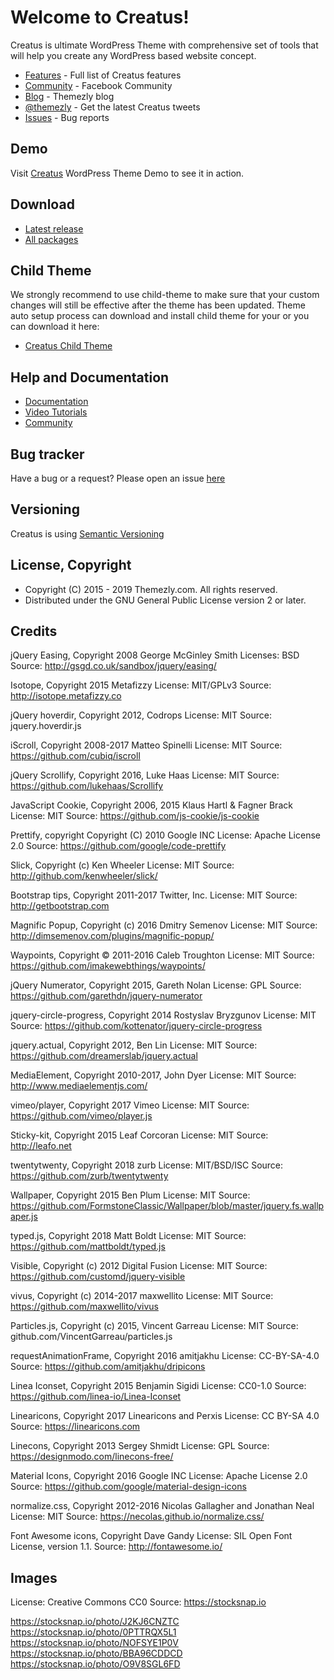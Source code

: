 # Welcome to Creatus!

Creatus is ultimate WordPress Theme with comprehensive set of tools that will help you create any WordPress based website concept.

* [Features](http://themezly.com/features) - Full list of Creatus features
* [Community](https://www.facebook.com/groups/creatus/) - Facebook Community
* [Blog](http://www.themezly.com/blog) - Themezly blog
* [@themezly](https://twitter.com/themezly) - Get the latest Creatus tweets
* [Issues](https://github.com/Themezly/Creatus/issues) - Bug reports


## Demo

Visit [Creatus](https://creatus.io/) WordPress Theme Demo to see it in action.

## Download


* [Latest release](https://themezly.com/pricing)
* [All packages](https://github.com/Themezly/Creatus/releases)


## Child Theme

We strongly recommend to use child-theme to make sure that your custom changes will still be effective after the theme has been updated.
Theme auto setup process can download and install child theme for your or you can download it here:

* [Creatus Child Theme](https://github.com/Themezly/Creatus-child/releases/latest)

## Help and Documentation

* [Documentation](https://themezly.com/documentation/)
* [Video Tutorials](https://vimeo.com/themezly)
* [Community](https://www.facebook.com/groups/creatus/)

## Bug tracker

Have a bug or a request? Please open an issue [here](https://github.com/Themezly/Creatus/issues)


## Versioning

  Creatus is using [Semantic Versioning](http://semver.org/)


## License, Copyright

  * Copyright (C) 2015 - 2019 Themezly.com. All rights reserved.
  * Distributed under the GNU General Public License version 2 or later.
  
## Credits

jQuery Easing, Copyright 2008 George McGinley Smith
Licenses: BSD
Source: http://gsgd.co.uk/sandbox/jquery/easing/

Isotope, Copyright 2015 Metafizzy
License: MIT/GPLv3
Source: http://isotope.metafizzy.co

jQuery hoverdir, Copyright 2012, Codrops
License: MIT
Source: jquery.hoverdir.js

iScroll, Copyright 2008-2017 Matteo Spinelli
License: MIT
Source: https://github.com/cubiq/iscroll

jQuery Scrollify, Copyright 2016, Luke Haas
License: MIT
Source: https://github.com/lukehaas/Scrollify

JavaScript Cookie, Copyright 2006, 2015 Klaus Hartl & Fagner Brack
License: MIT
Source: https://github.com/js-cookie/js-cookie

Prettify, copyright Copyright (C) 2010  Google INC
License: Apache License 2.0
Source: https://github.com/google/code-prettify

Slick, Copyright (c) Ken Wheeler
License: MIT
Source: http://github.com/kenwheeler/slick/

Bootstrap tips, Copyright 2011-2017 Twitter, Inc.
License: MIT
Source: http://getbootstrap.com

Magnific Popup, Copyright (c) 2016 Dmitry Semenov
License: MIT
Source: http://dimsemenov.com/plugins/magnific-popup/

Waypoints, Copyright © 2011-2016 Caleb Troughton
License: MIT
Source: https://github.com/imakewebthings/waypoints/

jQuery Numerator, Copyright 2015, Gareth Nolan
License: GPL
Source: https://github.com/garethdn/jquery-numerator


jquery-circle-progress, Copyright 2014 Rostyslav Bryzgunov
License: MIT
Source: https://github.com/kottenator/jquery-circle-progress


jquery.actual, Copyright 2012, Ben Lin
License: MIT
Source: https://github.com/dreamerslab/jquery.actual


MediaElement, Copyright 2010-2017, John Dyer
License: MIT
Source: http://www.mediaelementjs.com/


vimeo/player, Copyright 2017 Vimeo
License: MIT
Source: https://github.com/vimeo/player.js


Sticky-kit, Copyright 2015 Leaf Corcoran
License: MIT
Source: http://leafo.net


twentytwenty, Copyright 2018 zurb
License: MIT/BSD/ISC
Source: https://github.com/zurb/twentytwenty


Wallpaper, Copyright 2015 Ben Plum
License: MIT
Source: https://github.com/FormstoneClassic/Wallpaper/blob/master/jquery.fs.wallpaper.js


typed.js, Copyright 2018 Matt Boldt
License: MIT
Source: https://github.com/mattboldt/typed.js


Visible, Copyright (c) 2012 Digital Fusion
License: MIT
Source: https://github.com/customd/jquery-visible


vivus, Copyright (c) 2014-2017 maxwellito
License: MIT
Source: https://github.com/maxwellito/vivus


Particles.js, Copyright (c) 2015, Vincent Garreau
License: MIT
Source: github.com/VincentGarreau/particles.js


requestAnimationFrame, Copyright 2016 amitjakhu
License: CC-BY-SA-4.0
Source: https://github.com/amitjakhu/dripicons


Linea Iconset, Copyright 2015 Benjamin Sigidi
License: CC0-1.0
Source: https://github.com/linea-io/Linea-Iconset


Linearicons, Copyright 2017 Linearicons and Perxis
License: CC BY-SA 4.0
Source: https://linearicons.com


Linecons, Copyright 2013 Sergey Shmidt
License: GPL
Source: https://designmodo.com/linecons-free/


Material Icons, Copyright 2016 Google INC
License: Apache License 2.0
Source: https://github.com/google/material-design-icons


normalize.css, Copyright 2012-2016 Nicolas Gallagher and Jonathan Neal
License: MIT
Source: https://necolas.github.io/normalize.css/

Font Awesome icons, Copyright Dave Gandy
License: SIL Open Font License, version 1.1.
Source: http://fontawesome.io/

## Images

License: Creative Commons CC0
Source: https://stocksnap.io

https://stocksnap.io/photo/J2KJ6CNZTC
https://stocksnap.io/photo/0PTTRQX5L1
https://stocksnap.io/photo/NOFSYE1P0V
https://stocksnap.io/photo/BBA96CDDCD
https://stocksnap.io/photo/O9V8SGL6FD